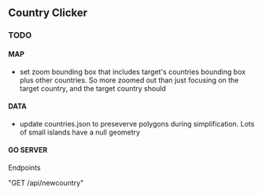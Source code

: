 ## Country Clicker

### TODO

#### MAP

- set zoom bounding box that includes target's countries bounding box plus other countries. So more zoomed out than just focusing on the target country, and the target country should

#### DATA

- update countries.json to preseverve polygons during simplification. Lots of small islands have a null geometry

#### GO SERVER

Endpoints

"GET /api/newcountry"
